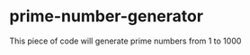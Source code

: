 # prime-number-generator
This piece of code will generate prime numbers from 1 to 1000

<?php

for ($i=3; $i < 1000; $i++) { 
	$prime="yes";
	for ($y=2; $y < $x; $y++) { 
		if ($x%$y==0) {
			$prime="no"
			if ($prime=="yes") echo echo $x. '' {

			}
		}
	}
}



?>
